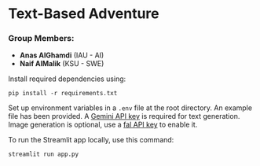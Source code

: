 # Text-Based Adventure

### Group Members:
- **Anas AlGhamdi** (IAU - AI)
- **Naif AlMalik** (KSU - SWE)

Install required dependencies using:
```
pip install -r requirements.txt
```

Set up environment variables in a `.env` file at the root directory. An example file has been provided.
A [Gemini API key](https://aistudio.google.com/apikey) is required for text generation. Image generation is optional, use a [fal API key](https://fal.ai) to enable it.

To run the Streamlit app locally, use this command:
```
streamlit run app.py
```
